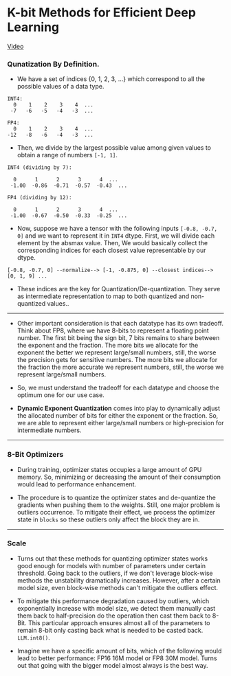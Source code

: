 # K-bit Methods for Efficient Deep Learning
[Video](https://youtu.be/2ETNONas068?si=Mv6MCe-It3Kd9ojU) 

### Qunatization By Definition.
- We have a set of indices {0, 1, 2, 3, ...} which correspond to all
  the possible values of a data type.

```
INT4:
  0    1    2    3    4  ...
 -7   -6   -5   -4   -3  ...

FP4:
  0    1    2    3    4  ...
-12   -8   -6   -4   -3  ...
```

- Then, we divide by the largest possible
  value among given values to obtain a range
  of numbers `[-1, 1]`.

```
INT4 (dividing by 7):

  0      1      2      3      4  ...
 -1.00  -0.86  -0.71  -0.57  -0.43  ...

FP4 (dividing by 12):

  0      1      2      3      4  ...
 -1.00  -0.67  -0.50  -0.33  -0.25  ...
```
- Now, suppose we have a tensor with the following 
inputs `[-0.8, -0.7, 0]` and we want to represent
it in `INT4` dtype. First, we will divide each element
by the absmax value.
Then, We would basically collect
the corresponding indices for each closest
value representable by our dtype.
```
[-0.8, -0.7, 0] --normalize--> [-1, -0.875, 0] --closest indices--> [0, 1, 9] ...
```
- These indices are the key for Quantization/De-quantization. They serve as intermediate 
representation to map to both quantized and non-quantized values..

---

- Other important consideration is that each datatype has its own tradeoff.
Think about FP8, where we have 8-bits to represent a floating point number.
The first bit being the sign bit, 7 bits remains to share between the exponent
and the fraction. 
The more bits we allocate for the exponent the better we 
represent large/small numbers, still, the worse the precision gets for sensitive
numbers.
The more bits we allocate for the fraction the more accurate
we represent numbers, still, the worse we represent large/small
numbers.

- So, we must understand the tradeoff for each datatype and choose the optimum
one for our use case.

- **Dynamic Exponent Quantization** comes into play to dynamically adjust the allocated
number of bits for either the exponent or the fraction. So, we are able to represent
either large/small numbers or high-precision for intermediate numbers.

---

### 8-Bit Optimizers
- During training, optimizer states occupies a large amount of GPU memory.
So, minimizing or decreasing the amount of their consumption would lead to
performance enhancement.

- The procedure is to quantize the optimizer states and de-quantize the gradients
when pushing them to the weights. Still, one major problem is outliers occurrence.
To mitigate their effect, we process the optimizer state in `blocks` so these outliers
only affect the block they are in.

---

### Scale
- Turns out that these methods for quantizing optimizer states works good enough for models
with number of parameters under certain threshold. Going back to the outliers, if we don't 
leverage block-wise methods the unstability dramatically increases. However, after a
certain model size, even block-wise methods can't mitigate the outliers effect.

- To mitigate this performance degradation caused by outliers, which exponentially increase
with model size, we detect them manually cast them back to half-precision do the operation then
cast them back to 8-Bit. This particular approach ensures almost all of the parameters to remain 8-bit
only casting back what is needed to be casted back. `LLM.int8()`.

- Imagine we have a specific amount of bits, which of the following would lead to better performance:
FP16 16M model or FP8 30M model. Turns out that going with the bigger model almost always is the best way.
